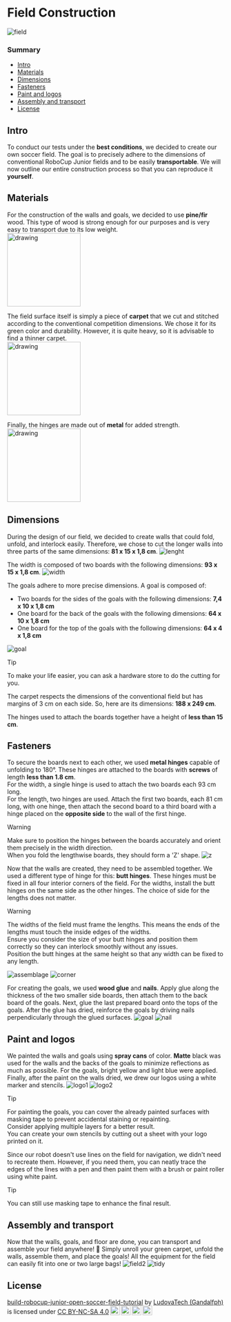 # Field Construction

![field](./img/terrain_face.jpg)

### Summary
- [Intro](#intro)
- [Materials](#materials)
- [Dimensions](#dimensions)
- [Fasteners](#fasteners)
- [Paint and logos](#paint-and-logos)
- [Assembly and transport](#assembly-and-transport)
- [License](#license)

## Intro
To conduct our tests under the **best conditions**, we decided to create our own soccer field. The goal is to precisely adhere to the dimensions of conventional RoboCup Junior fields and to be easily **transportable**. We will now outline our entire construction process so that you can reproduce it **yourself**.

## Materials
For the construction of the walls and goals, we decided to use **pine/fir** wood. This type of wood is strong enough for our purposes and is very easy to transport due to its low weight. \
<img src="./img/bois.jpg" alt="drawing" height="170"/>

The field surface itself is simply a piece of **carpet** that we cut and stitched according to the conventional competition dimensions. We chose it for its green color and durability. However, it is quite heavy, so it is advisable to find a thinner carpet. \
<img src="./img/tapis.jpg" alt="drawing" height="170"/>

Finally, the hinges are made out of **metal** for added strength. \
<img src="./img/charniere.jpg" alt="drawing" height="170"/>

## Dimensions
During the design of our field, we decided to create walls that could fold, unfold, and interlock easily. Therefore, we chose to cut the longer walls into three parts of the same dimensions: **81 x 15 x 1,8 cm**.
![lenght](./img/longueur.png)

The width is composed of two boards with the following dimensions: **93 x 15 x 1,8 cm**.
![width](./img/largeur.png)

The goals adhere to more precise dimensions. A goal is composed of:
- Two boards for the sides of the goals with the following dimensions: **7,4 x 10 x 1,8 cm**
- One board for the back of the goals with the following dimensions: **64 x 10 x 1,8 cm**
- One board for the top of the goals with the following dimensions: **64 x 4 x 1,8 cm**

![goal](./img/goal.png)
> [!TIP]
> To make your life easier, you can ask a hardware store to do the cutting for you.

The carpet respects the dimensions of the conventional field but has margins of 3 cm on each side. So, here are its dimensions: **188 x 249 cm**.

The hinges used to attach the boards together have a height of **less than 15 cm**.

## Fasteners
To secure the boards next to each other, we used **metal hinges** capable of unfolding to 180°. These hinges are attached to the boards with **screws** of length **less than 1.8 cm**. \
For the width, a single hinge is used to attach the two boards each 93 cm long. \
For the length, two hinges are used. Attach the first two boards, each 81 cm long, with one hinge, then attach the second board to a third board with a hinge placed on the **opposite side** to the wall of the first hinge.
> [!WARNING]
> Make sure to position the hinges between the boards accurately and orient them precisely in the width direction. \
> When you fold the lengthwise boards, they should form a 'Z' shape.
![z](./img/z.jpg)

Now that the walls are created, they need to be assembled together. We used a different type of hinge for this: **butt hinges**. These hinges must be fixed in all four interior corners of the field. For the widths, install the butt hinges on the same side as the other hinges. The choice of side for the lengths does not matter.
> [!WARNING]
> The widths of the field must frame the lengths. This means the ends of the lengths must touch the inside edges of the widths. \
> Ensure you consider the size of your butt hinges and position them correctly so they can interlock smoothly without any issues. \
> Position the butt hinges at the same height so that any width can be fixed to any length.

![assemblage](./img/assemblage.png)
![corner](./img/coin.jpg)

For creating the goals, we used **wood glue** and **nails**. Apply glue along the thickness of the two smaller side boards, then attach them to the back board of the goals. Next, glue the last prepared board onto the tops of the goals. After the glue has dried, reinforce the goals by driving nails perpendicularly through the glued surfaces.
![goal](./img/goal2.png)
![nail](./img/clou.jpg)

## Paint and logos
We painted the walls and goals using **spray cans** of color. **Matte** black was used for the walls and the backs of the goals to minimize reflections as much as possible. For the goals, bright yellow and light blue were applied. Finally, after the paint on the walls dried, we drew our logos using a white marker and stencils.
![logo1](./img/logo1.jpg)
![logo2](./img/logo2.jpg)

> [!TIP]
> For painting the goals, you can cover the already painted surfaces with masking tape to prevent accidental staining or repainting. \
> Consider applying multiple layers for a better result. \
> You can create your own stencils by cutting out a sheet with your logo printed on it.


Since our robot doesn't use lines on the field for navigation, we didn't need to recreate them. However, if you need them, you can neatly trace the edges of the lines with a pen and then paint them with a brush or paint roller using white paint.
> [!TIP]
> You can still use masking tape to enhance the final result.

## Assembly and transport
Now that the walls, goals, and floor are done, you can transport and assemble your field anywhere! 🥳 Simply unroll your green carpet, unfold the walls, assemble them, and place the goals! All the equipment for the field can easily fit into one or two large bags!
![field2](./img/vuedessus.jpg)
![tidy](./img/range.jpg)

## License
<p xmlns:cc="http://creativecommons.org/ns#" xmlns:dct="http://purl.org/dc/terms/"><a property="dct:title" rel="cc:attributionURL" href="https://github.com/LudovaTech/build-robocup-junior-open-soccer-field-tutorial">build-robocup-junior-open-soccer-field-tutorial</a> by <a rel="cc:attributionURL dct:creator" property="cc:attributionName" href="https://github.com/LudovaTech">LudovaTech (Gandalfph)</a> is licensed under <a href="https://creativecommons.org/licenses/by-nc-sa/4.0/?ref=chooser-v1" target="_blank" rel="license noopener noreferrer" style="display:inline-block;">CC BY-NC-SA 4.0<img style="height:22px!important;margin-left:3px;vertical-align:text-bottom;" src="https://mirrors.creativecommons.org/presskit/icons/cc.svg?ref=chooser-v1" alt=""><img style="height:22px!important;margin-left:3px;vertical-align:text-bottom;" src="https://mirrors.creativecommons.org/presskit/icons/by.svg?ref=chooser-v1" alt=""><img style="height:22px!important;margin-left:3px;vertical-align:text-bottom;" src="https://mirrors.creativecommons.org/presskit/icons/nc.svg?ref=chooser-v1" alt=""><img style="height:22px!important;margin-left:3px;vertical-align:text-bottom;" src="https://mirrors.creativecommons.org/presskit/icons/sa.svg?ref=chooser-v1" alt=""></a></p>
